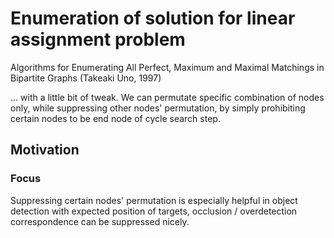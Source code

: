 # Enumeration of solution for linear assignment problem

Algorithms for Enumerating All Perfect, Maximum and Maximal Matchings in Bipartite Graphs (Takeaki Uno, 1997)

... with a little bit of tweak. We can permutate specific combination of nodes only, while suppressing other nodes' permutation, by simply prohibiting certain nodes to be end node of cycle search step.

## Motivation

### Focus

Suppressing certain nodes' permutation is especially helpful in object detection with expected position of targets, occlusion / overdetection correspondence can be suppressed nicely.
